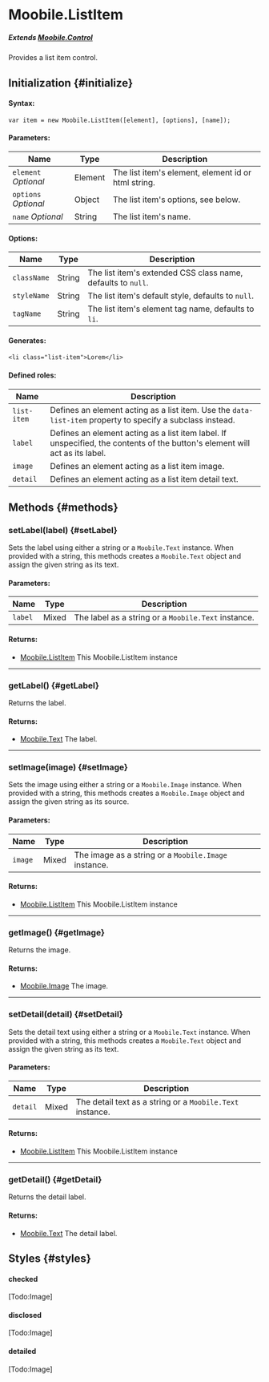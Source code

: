 Moobile.ListItem
================================================================================

##### Extends *[Moobile.Control](../Control/Control.md)*

Provides a list item control.

Initialization {#initialize}
--------------------------------------------------------------------------------

#### Syntax:

	var item = new Moobile.ListItem([element], [options], [name]);

#### Parameters:

Name                 | Type    | Description
-------------------- | ------- | -----------
`element` *Optional* | Element | The list item's element, element id or html string.
`options` *Optional* | Object  | The list item's options, see below.
`name`    *Optional* | String  | The list item's name.

#### Options:

Name        | Type   | Description
----------- | ------ | -----------
`className` | String | The list item's extended CSS class name, defaults to `null`.
`styleName` | String | The list item's default style, defaults to `null`.
`tagName`   | String | The list item's element tag name, defaults to `li`.

#### Generates:

	<li class="list-item">Lorem</li>

#### Defined roles:

Name        | Description
----------- | -----------
`list-item` | Defines an element acting as a list item. Use the `data-list-item` property to specify a subclass instead.
`label`     | Defines an element acting as a list item label. If unspecified, the contents of the button's element will act as its label.
`image`     | Defines an element acting as a list item image.
`detail`    | Defines an element acting as a list item detail text.


Methods {#methods}
--------------------------------------------------------------------------------

### setLabel(label) {#setLabel}

Sets the label using either a string or a `Moobile.Text` instance. When provided with a string, this methods creates a `Moobile.Text` object and assign the given string as its text.

#### Parameters:

Name    | Type  | Description
------- | ----- | -----------
`label` | Mixed | The label as a string or a `Moobile.Text` instance.

#### Returns:

- [Moobile.ListItem](../Control/ListItem.md) This Moobile.ListItem instance

-----

### getLabel() {#getLabel}

Returns the label.

#### Returns:

- [Moobile.Text](../Control/Text.md) The label.

-----

### setImage(image) {#setImage}

Sets the image using either a string or a `Moobile.Image` instance. When provided with a string, this methods creates a `Moobile.Image` object and assign the given string as its source.

#### Parameters:

Name    | Type  | Description
------- | ----- | -----------
`image` | Mixed | The image as a string or a `Moobile.Image` instance.

#### Returns:

- [Moobile.ListItem](../Control/ListItem.md) This Moobile.ListItem instance

-----

### getImage() {#getImage}

Returns the image.

#### Returns:

- [Moobile.Image](../Control/Image.md) The image.

-----

### setDetail(detail) {#setDetail}

Sets the detail text using either a string or a `Moobile.Text` instance. When provided with a string, this methods creates a `Moobile.Text` object and assign the given string as its text.

#### Parameters:

Name     | Type  | Description
-------- | ----- | -----------
`detail` | Mixed | The detail text as a string or a `Moobile.Text` instance.

#### Returns:

- [Moobile.ListItem](../Control/ListItem.md) This Moobile.ListItem instance

-----

### getDetail() {#getDetail}

Returns the detail label.

#### Returns:

- [Moobile.Text](../Control/Text.md) The detail label.

Styles {#styles}
--------------------------------------------------------------------------------

#### checked

[Todo:Image]

#### disclosed

[Todo:Image]

#### detailed

[Todo:Image]
